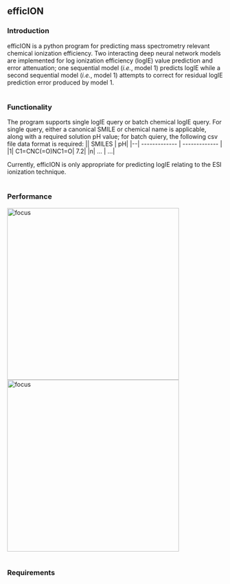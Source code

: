 ## efficION

### Introduction 
efficION is a python program for predicting mass spectrometry relevant chemical ionization efficiency. Two interacting deep neural network models are implemented for log ionization efficiency (logIE) value prediction and error attenuation; one sequential model (*i.e.*, model 1) predicts logIE while a second sequential model (*i.e.*, model 1) attempts to correct for residual logIE prediction error produced by model 1.

#
### Functionality
The program supports single logIE query or batch chemical logIE query. For single query, either a canonical SMILE or chemical name is applicable, along with a required solution pH value; for batch quiery, the following csv file data format is required:
|| SMILES | pH|
|--| ------------- | ------------- |
|1| C1=CNC(=O)NC1=O| 7.2|
|n| ... | ...|

Currently, efficION is only appropriate for predicting logIE relating to the ESI ionization technique. 

#
### Performance

<img align = "left" width="400" alt="focus" src="https://github.com/mitkeng/efficION/assets/97419520/8f8bf4bc-e028-4cb7-9ba9-4897faf6da0f">
<img align = "center" width="400" alt="focus" src="https://github.com/mitkeng/efficION/assets/97419520/bb441331-f8c2-4f29-93a0-4a888476dffd)">

<br />


#
### Requirements


